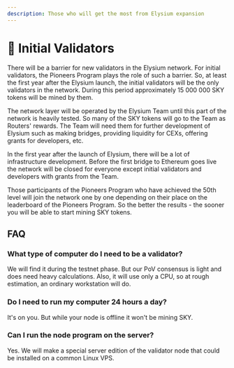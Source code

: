 ```yaml
---
description: Those who will get the most from Elysium expansion
---
```


# 🎁 Initial Validators

There will be a barrier for new validators in the Elysium network. For initial validators, the Pioneers Program plays the role of such a barrier. So, at least the first year after the Elysium launch, the initial validators will be the only validators in the network. During this period approximately 15 000 000 SKY tokens will be mined by them.&#x20;

The network layer will be operated by the Elysium Team until this part of the network is heavily tested. So many of the SKY tokens will go to the Team as Routers' rewards. The Team will need them for further development of Elysium such as making bridges, providing liquidity for CEXs, offering grants for developers, etc.

In the first year after the launch of Elysium, there will be a lot of infrastructure development. Before the first bridge to Ethereum goes live the network will be closed for everyone except initial validators and developers with grants from the Team.

Those participants of the Pioneers Program who have achieved the 50th level will join the network one by one depending on their place on the leaderboard of the Pioneers Program. So the better the results - the sooner you will be able to start mining SKY tokens.

## FAQ

### What type of computer do I need to be a validator?

We will find it during the testnet phase. But our PoV consensus is light and does need heavy calculations. Also, it will use only a CPU, so at rough estimation, an ordinary workstation will do.

### Do I need to run my computer 24 hours a day?

It's on you. But while your node is offline it won't be mining SKY.&#x20;

### Can I run the node program on the server?

Yes. We will make a special server edition of the validator node that could be installed on a common Linux VPS.
